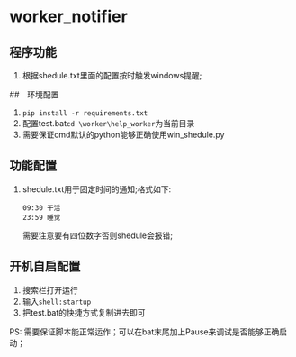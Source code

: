# worker_notifier
##  程序功能
1. 根据shedule.txt里面的配置按时触发windows提醒;

##　环境配置

1. `pip install -r requirements.txt`
2. 配置test.bat`cd \worker\help_worker`为当前目录
3. 需要保证cmd默认的python能够正确使用win_shedule.py 

## 功能配置
1. shedule.txt用于固定时间的通知;格式如下:
    ````
    09:30 干活
    23:59 睡觉
    ````
    需要注意要有四位数字否则shedule会报错;
   
##  开机自启配置

1. 搜索栏打开运行
2. 输入`shell:startup`
3. 把test.bat的快捷方式复制进去即可

PS: 需要保证脚本能正常运作；可以在bat末尾加上Pause来调试是否能够正确启动；